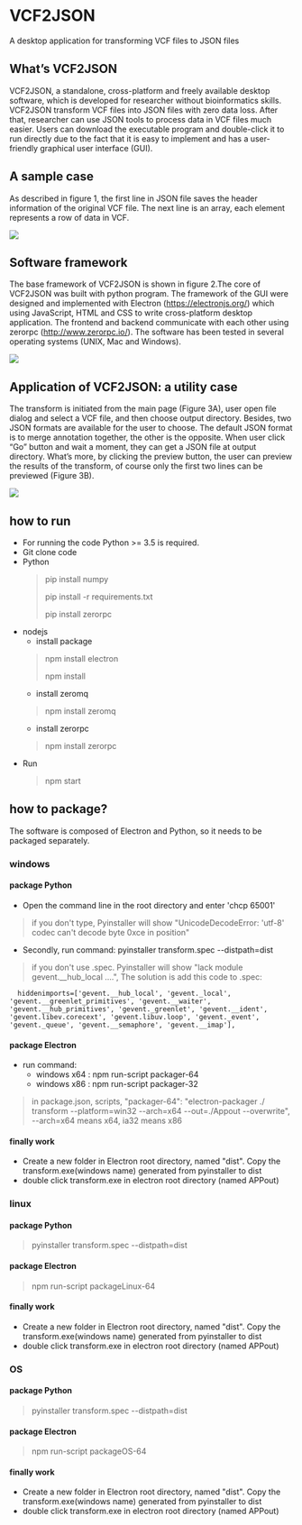 # VCF2JSON
A desktop application for transforming VCF files to JSON files

## What’s VCF2JSON
VCF2JSON, a standalone, cross-platform and freely available desktop software, which is developed for researcher without bioinformatics skills. VCF2JSON transform VCF files into JSON files with zero data loss. After that, researcher can use JSON tools to process data in VCF files much easier. Users can download the executable program and double-click it to run directly due to the fact that it is easy to implement and has a user-friendly graphical user interface (GUI).

## A sample case 
As described in figure 1, the first line in JSON file saves the header information of the original VCF file. The next line is an array, each element represents a row of data in VCF.

![](https://github.com/Priest-zhi/vcf2json/raw/master/doc/figure1.jpg)

## Software framework
The base framework of VCF2JSON is shown in figure 2.The core of VCF2JSON was built with python program. The framework of the GUI were designed and implemented with Electron (https://electronjs.org/) which using JavaScript, HTML and CSS to write cross-platform desktop application. The frontend and backend communicate with each other using zerorpc (http://www.zerorpc.io/). The software has been tested in several operating systems (UNIX, Mac and Windows).

![](https://github.com/Priest-zhi/vcf2json/raw/master/doc/figure2.jpg)

## Application of VCF2JSON: a utility case
The transform is initiated from the main page (Figure 3A), user open file dialog and select a VCF file, and then choose output directory. Besides, two JSON formats are available for the user to choose. The default JSON format is to merge annotation together, the other is the opposite. When user click “Go” button and wait a moment, they can get a JSON file at output directory. What’s more, by clicking the preview button, the user can preview the results of the transform, of course only the first two lines can be previewed (Figure 3B).

![](https://github.com/Priest-zhi/vcf2json/raw/master/doc/figure3.jpg)

## how to run
* For running the code Python >= 3.5 is required.
* Git clone code
* Python
  > pip install numpy
  >
  > pip install -r requirements.txt
  >
  > pip install zerorpc
  >
* nodejs
  * install package
  > npm install electron
  >
  > npm install
  * install zeromq
  > npm install zeromq
  * install zerorpc
  > npm install zerorpc
* Run
  > npm start

## how to package?
The software is composed of Electron and Python, so it needs to be packaged separately.

### windows
#### package Python

* Open the command line in the root directory and enter 'chcp 65001' 
> if you don't type, Pyinstaller will show "UnicodeDecodeError: 'utf-8' codec can't decode byte 0xce in position"

* Secondly, run command: pyinstaller transform.spec --distpath=dist 
> if you don't use .spec. Pyinstaller will show "lack module gevent.__hub_local ....", The solution is add this code to .spec:
```
  hiddenimports=['gevent.__hub_local', 'gevent._local', 'gevent.__greenlet_primitives', 'gevent.__waiter', 'gevent.__hub_primitives', 'gevent._greenlet', 'gevent.__ident', 'gevent.libev.corecext', 'gevent.libuv.loop', 'gevent._event', 'gevent._queue', 'gevent.__semaphore', 'gevent.__imap'],
```

  
#### package Electron

* run command: 
  * windows x64 : npm run-script packager-64
  * windows x86 : npm run-script packager-32
> in package.json, scripts, 
"packager-64": "electron-packager ./ transform --platform=win32  --arch=x64  --out=./Appout --overwrite",
   --arch=x64 means x64, ia32 means x86

#### finally work
* Create a new folder in Electron root directory, named "dist". Copy the transform.exe(windows name) generated from pyinstaller to dist
* double click transform.exe in electron root directory (named APPout)

### linux
#### package Python
  > pyinstaller transform.spec --distpath=dist 
#### package Electron
  > npm run-script packageLinux-64
#### finally work
* Create a new folder in Electron root directory, named "dist". Copy the transform.exe(windows name) generated from pyinstaller to dist
* double click transform.exe in electron root directory (named APPout)
### OS
#### package Python
  > pyinstaller transform.spec --distpath=dist 
#### package Electron
  > npm run-script packageOS-64
#### finally work
* Create a new folder in Electron root directory, named "dist". Copy the transform.exe(windows name) generated from pyinstaller to dist
* double click transform.exe in electron root directory (named APPout)
